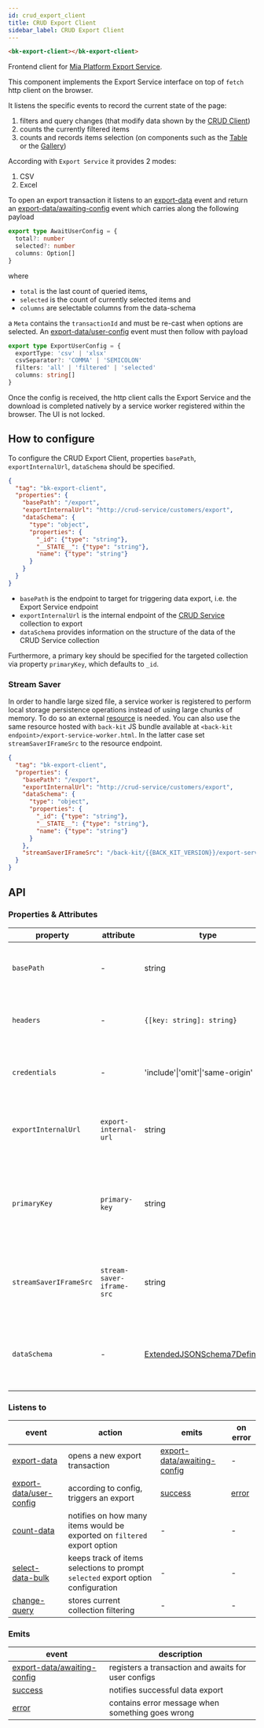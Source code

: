 ```yaml
---
id: crud_export_client
title: CRUD Export Client
sidebar_label: CRUD Export Client
---
```


<!--
WARNING: this file was automatically generated by Mia-Platform Doc Aggregator.
DO NOT MODIFY IT BY HAND.
Instead, modify the source file and run the aggregator to regenerate this file.
-->

<!--
WARNING:
This file is automatically generated. Please edit the 'README' file of the corresponding component and run `yarn copy:docs`
-->

[crud-service]: /runtime_suite/crud-service/10_overview_and_usage.md
[export-service]: /runtime_suite/export-service/10_overview.md

[resource]: https://jimmywarting.github.io/StreamSaver.js/mitm.html?version=2.0.0

[data-schema]: /microfrontend-composer/back-kit/30_page_layout.md#data-schema

[bk-table]: /microfrontend-composer/back-kit/60_components/520_table.md
[bk-gallery]: /microfrontend-composer/back-kit/60_components/370_gallery.md
[bk-crud-client]: /microfrontend-composer/back-kit/60_components/100_crud_client.md

[export-data]: /microfrontend-composer/back-kit/70_events.md#export-data
[count-data]: /microfrontend-composer/back-kit/70_events.md#count-data
[select-data-bulk]: /microfrontend-composer/back-kit/70_events.md#select-data-bulk
[change-query]: /microfrontend-composer/back-kit/70_events.md#change-query
[export-data/user-config]: /microfrontend-composer/back-kit/70_events.md#export-data---user-config
[export-data/awaiting-config]: /microfrontend-composer/back-kit/70_events.md#export-data---request-config
[success]: /microfrontend-composer/back-kit/70_events.md#success
[error]: /microfrontend-composer/back-kit/70_events.md#error



```html
<bk-export-client></bk-export-client>
```

Frontend client for [Mia Platform Export Service][export-service].

<!-- TODO link export flow -->

This component implements the Export Service interface on top of `fetch` http client on the browser.

It listens the specific events to record the current state of the page:

1. filters and query changes (that modify data shown by the [CRUD Client][bk-crud-client])
2. counts the currently filtered items
3. counts and records items selection (on components such as the [Table][bk-table] or the [Gallery][bk-gallery])

According with `Export Service` it provides 2 modes:

1. CSV
2. Excel

To open an export transaction it listens to an [export-data] event and return an [export-data/awaiting-config]
event which carries along the following payload

```typescript
export type AwaitUserConfig = {
  total?: number
  selected?: number
  columns: Option[]
}
```

where
- `total` is the last count of queried items,
- `selected` is the count of currently selected items and
- `columns` are selectable columns from the data-schema

a `Meta` contains the `transactionId` and must be re-cast when options are selected. An [export-data/user-config]
event must then follow with payload

```typescript
export type ExportUserConfig = {
  exportType: 'csv' | 'xlsx'
  csvSeparator?: 'COMMA' | 'SEMICOLON'
  filters: 'all' | 'filtered' | 'selected'
  columns: string[]
}
```

Once the config is received, the http client calls the Export Service and the download is completed natively by
a service worker registered within the browser. The UI is not locked.

## How to configure


To configure the CRUD Export Client, properties `basePath`, `exportInternalUrl`, `dataSchema` should be specified.

```json
{
  "tag": "bk-export-client",
  "properties": {
    "basePath": "/export",
    "exportInternalUrl": "http://crud-service/customers/export",
    "dataSchema": {
      "type": "object",
      "properties": {
        "_id": {"type": "string"},
        "__STATE__": {"type": "string"},
        "name": {"type": "string"}
      }
    }
  }
}
```

- `basePath` is the endpoint to target for triggering data export, i.e. the Export Service endpoint
- `exportInternalUrl` is the internal endpoint of the [CRUD Service][crud-service] collection to export
- `dataSchema` provides information on the structure of the data of the CRUD Service collection

Furthermore, a primary key should be specified for the targeted collection via property `primaryKey`, which defaults to `_id`.

### Stream Saver

In order to handle large sized file, a service worker is registered to perform local storage persistence operations instead of using large chunks of memory. To do so an external [resource] is needed. You can also use the same resource hosted with `back-kit` JS bundle available at `<back-kit endpoint>/export-service-worker.html`.
In the latter case set `streamSaverIFrameSrc` to the resource endpoint.


```json
{
  "tag": "bk-export-client",
  "properties": {
    "basePath": "/export",
    "exportInternalUrl": "http://crud-service/customers/export",
    "dataSchema": {
      "type": "object",
      "properties": {
        "_id": {"type": "string"},
        "__STATE__": {"type": "string"},
        "name": {"type": "string"}
      }
    },
    "streamSaverIFrameSrc": "/back-kit/{{BACK_KIT_VERSION}}/export-service-worker.html"
  }
}
```

<!-- ###
To allow notifications in case of failure an `error` event is triggered.
Add to `bk-notifications` the following error trigger
```json
{
  ...,
  "errorEventMap": {
    "export-data": {
      "title": "Error",
      "content": "An error occurred while exporting data"
    },
    ...
  }
}
``` -->

## API

### Properties & Attributes

| property               | attribute                 | type                                          | default | description                                                                       |
| ---------------------- | ------------------------- |-----------------------------------------------| ------- | --------------------------------------------------------------------------------- |
| `basePath`             | -                         | string                                        | -       | the URL base path to which to send HTTP requests                                  |
| `headers`              | -                         | `{[key: string]: string}`                     | -       | headers to add when an HTTP request is sent                                       |
| `credentials`          | -                         | 'include'\|'omit'\|'same-origin'              | -       | credentials policy to apply to HTTP requests                                      |
| `exportInternalUrl`    | `export-internal-url`     | string                                        | -       | url to be called internally to get `jsonl` formatted data                         |
| `primaryKey`           | `primary-key`             | string                                        | '_id'   | primary key to filter selected data when `selected only export` option is enabled |
| `streamSaverIFrameSrc` | `stream-saver-iframe-src` | string                                        | -       | location where stream saver service worker files are served                       |
| `dataSchema`           | -                         | [ExtendedJSONSchema7Definition][data-schema]  | -       | data-schema describing the fields structure of the CRUD collection                |

### Listens to

| event                     | action                                                                           | emits                         | on error |
| ------------------------- | -------------------------------------------------------------------------------- | ----------------------------- | -------- |
| [export-data]             | opens a new export transaction                                                   | [export-data/awaiting-config] | -        |
| [export-data/user-config] | according to config, triggers an export                                          | [success]                     | [error]  |
| [count-data]              | notifies on how many items would be exported on `filtered` export option         | -                             | -        |
| [select-data-bulk]        | keeps track of items selections to prompt `selected` export option configuration | -                             | -        |
| [change-query]            | stores current collection filtering                                              | -                             | -        |

### Emits

| event                         | description                                         |
| ----------------------------- | --------------------------------------------------- |
| [export-data/awaiting-config] | registers a transaction and awaits for user configs |
| [success]                     | notifies successful data export                     |
| [error]                       | contains error message when something goes wrong    |
